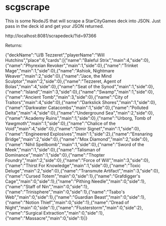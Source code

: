 # scgscrape

This is some NodeJS that will scrape a StarCityGames deck into JSON. Just pass in the deck id and get your JSON returned.

http://localhost:8081/scrapedeck/?id=97366

Returns:

{"deckName":"U/B Tezzeret","playerName":"Will Hutchins","place":6,"cards":[{"name":"Baleful Strix","main":4,"side":0},{"name":"Phyrexian Revoker","main":1,"side":0},{"name":"Trinket Mage","main":1,"side":0},{"name":"Ashiok, Nightmare Weaver","main":2,"side":0},{"name":"Jace, the Mind Sculptor","main":2,"side":0},{"name":"Tezzeret, Agent of Bolas","main":4,"side":0},{"name":"Seat of the Synod","main":1,"side":0},{"name":"Island","main":3,"side":0},{"name":"Swamp","main":1,"side":0},{"name":"Ancient Tomb","main":3,"side":0},{"name":"City of Traitors","main":4,"side":0},{"name":"Darkslick Shores","main":1,"side":0},{"name":"Darkwater Catacombs","main":1,"side":0},{"name":"Polluted Delta","main":4,"side":0},{"name":"Underground Sea","main":2,"side":0},{"name":"Academy Ruins","main":1,"side":0},{"name":"Urborg, Tomb of Yawgmoth","main":1,"side":0},{"name":"Chalice of the Void","main":4,"side":0},{"name":"Dimir Signet","main":1,"side":0},{"name":"Engineered Explosives","main":1,"side":2},{"name":"Ensnaring Bridge","main":2,"side":0},{"name":"Mox Diamond","main":2,"side":0},{"name":"Nihil Spellbomb","main":1,"side":0},{"name":"Sword of the Meek","main":1,"side":0},{"name":"Talisman of Dominance","main":1,"side":0},{"name":"Thopter Foundry","main":2,"side":0},{"name":"Force of Will","main":3,"side":0},{"name":"Thirst For Knowledge","main":1,"side":0},{"name":"Toxic Deluge","main":2,"side":0},{"name":"Transmute Artifact","main":3,"side":0},{"name":"Cursed Totem","main":0,"side":1},{"name":"Grafdigger's Cage","main":0,"side":1},{"name":"Pithing Needle","main":0,"side":1},{"name":"Staff of Nin","main":0,"side":1},{"name":"Trinisphere","main":0,"side":1},{"name":"Tsabo's Web","main":0,"side":1},{"name":"Guardian Beast","main":0,"side":1},{"name":"Notion Thief","main":0,"side":1},{"name":"Dread of Night","main":0,"side":1},{"name":"Flusterstorm","main":0,"side":2},{"name":"Surgical Extraction","main":0,"side":1},{"name":"Massacre","main":0,"side":1}]}

